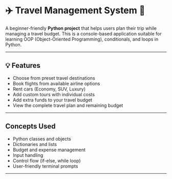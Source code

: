 # ✈️ Travel Management System 🧳

A beginner-friendly **Python project** that helps users plan their trip while managing a travel budget. This is a console-based application suitable for learning OOP (Object-Oriented Programming), conditionals, and loops in Python.

---

## 💡 Features

-  Choose from preset travel destinations  
-  Book flights from available airline options  
-  Rent cars (Economy, SUV, Luxury)  
-  Add custom tours with individual costs  
-  Add extra funds to your travel budget  
-  View the complete travel plan and remaining budget  

---

## Concepts Used

- Python classes and objects  
- Dictionaries and lists  
- Budget and expense management  
- Input handling  
- Control flow (if-else, while loop)  
- User-friendly terminal prompts

---



